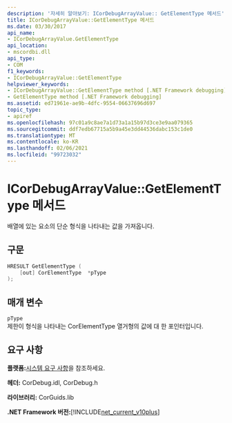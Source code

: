 ```yaml
---
description: '자세히 알아보기: ICorDebugArrayValue:: GetElementType 메서드'
title: ICorDebugArrayValue::GetElementType 메서드
ms.date: 03/30/2017
api_name:
- ICorDebugArrayValue.GetElementType
api_location:
- mscordbi.dll
api_type:
- COM
f1_keywords:
- ICorDebugArrayValue::GetElementType
helpviewer_keywords:
- ICorDebugArrayValue::GetElementType method [.NET Framework debugging]
- GetElementType method [.NET Framework debugging]
ms.assetid: ed71961e-ae9b-4dfc-9554-06637696d697
topic_type:
- apiref
ms.openlocfilehash: 97c01a9c8ae7a1d73a1a15b97d3ce3e9aa079365
ms.sourcegitcommit: ddf7edb67715a5b9a45e3dd44536dabc153c1de0
ms.translationtype: MT
ms.contentlocale: ko-KR
ms.lasthandoff: 02/06/2021
ms.locfileid: "99723032"
---
```

# <a name="icordebugarrayvaluegetelementtype-method"></a>ICorDebugArrayValue::GetElementType 메서드

배열에 있는 요소의 단순 형식을 나타내는 값을 가져옵니다.  
  
## <a name="syntax"></a>구문  
  
```cpp  
HRESULT GetElementType (  
    [out] CorElementType  *pType  
);  
```  
  
## <a name="parameters"></a>매개 변수  

 `pType`  
 제한이 형식을 나타내는 CorElementType 열거형의 값에 대 한 포인터입니다.  
  
## <a name="requirements"></a>요구 사항  

 **플랫폼:**[시스템 요구 사항](../../get-started/system-requirements.md)을 참조하세요.  
  
 **헤더:** CorDebug.idl, CorDebug.h  
  
 **라이브러리:** CorGuids.lib  
  
 **.NET Framework 버전:**[!INCLUDE[net_current_v10plus](../../../../includes/net-current-v10plus-md.md)]
